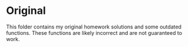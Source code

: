 # Original
This folder contains my original homework solutions and some outdated functions.
These functions are likely incorrect and are not guaranteed to work.
